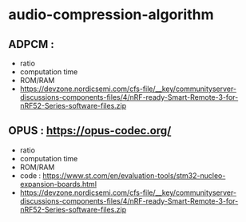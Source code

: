 # audio-compression-algorithm

## ADPCM : 

- ratio
- computation time
- ROM/RAM
- https://devzone.nordicsemi.com/cfs-file/__key/communityserver-discussions-components-files/4/nRF-ready-Smart-Remote-3-for-nRF52-Series-software-files.zip

## OPUS : https://opus-codec.org/

- ratio
- computation time
- ROM/RAM
- code : https://www.st.com/en/evaluation-tools/stm32-nucleo-expansion-boards.html
- https://devzone.nordicsemi.com/cfs-file/__key/communityserver-discussions-components-files/4/nRF-ready-Smart-Remote-3-for-nRF52-Series-software-files.zip
